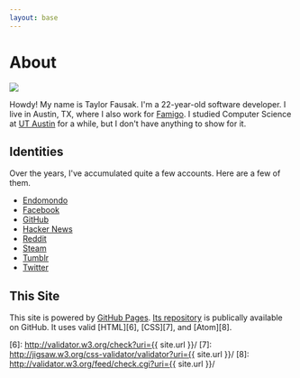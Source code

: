 ```yaml
---
layout: base
---
```


# About

![][1]

Howdy! My name is Taylor Fausak. I'm a 22-year-old software developer.
I live in Austin, TX, where I also work for [Famigo][2]. I studied
Computer Science at [UT Austin][3] for a while, but I don't have
anything to show for it.

## Identities

Over the years, I've accumulated quite a few accounts. Here are a
few of them.

-   [Endomondo](http://www.endomondo.com/profile/2203917)
-   [Facebook](https://www.facebook.com/taylorfausak)
-   [GitHub](https://github.com/tfausak)
-   [Hacker News](http://news.ycombinator.com/user?id=taylorfausak)
-   [Reddit](http://www.reddit.com/user/taylorfausak/)
-   [Steam](http://steamcommunity.com/id/gompers)
-   [Tumblr](http://gompr.tumblr.com/)
-   [Twitter](https://twitter.com/#!/taylorfausak)

## This Site

This site is powered by [GitHub Pages][4]. [Its repository][5] is
publically available on GitHub. It uses valid [HTML][6], [CSS][7],
and [Atom][8].

[1]: /static/images/taylor-fausak.jpg
[2]: http://www.famigo.com/
[3]: http://www.utexas.edu/
[4]: http://pages.github.com/
[5]: https://github.com/tfausak/tfausak.github.com
[6]: http://validator.w3.org/check?uri={{ site.url }}/
[7]: http://jigsaw.w3.org/css-validator/validator?uri={{ site.url }}/
[8]: http://validator.w3.org/feed/check.cgi?uri={{ site.url }}/
